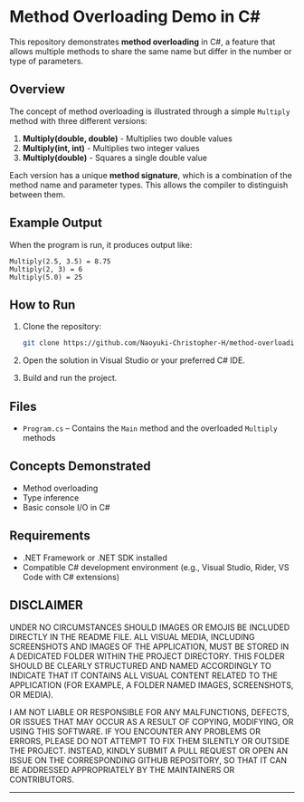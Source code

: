 # Method Overloading Demo in C\#

This repository demonstrates **method overloading** in C#, a feature that allows multiple methods to share the same name but differ in the number or type of parameters.

## Overview

The concept of method overloading is illustrated through a simple `Multiply` method with three different versions:

1. **Multiply(double, double)** - Multiplies two double values
2. **Multiply(int, int)** - Multiplies two integer values
3. **Multiply(double)** - Squares a single double value

Each version has a unique **method signature**, which is a combination of the method name and parameter types. This allows the compiler to distinguish between them.

## Example Output

When the program is run, it produces output like:

```
Multiply(2.5, 3.5) = 8.75
Multiply(2, 3) = 6
Multiply(5.0) = 25
```

## How to Run

1. Clone the repository:

   ```bash
   git clone https://github.com/Naoyuki-Christopher-H/method-overloading-demo-cs.git
   ```

2. Open the solution in Visual Studio or your preferred C# IDE.

3. Build and run the project.

## Files

* `Program.cs` – Contains the `Main` method and the overloaded `Multiply` methods

## Concepts Demonstrated

* Method overloading
* Type inference
* Basic console I/O in C#

## Requirements

* .NET Framework or .NET SDK installed
* Compatible C# development environment (e.g., Visual Studio, Rider, VS Code with C# extensions)

## DISCLAIMER  

UNDER NO CIRCUMSTANCES SHOULD IMAGES OR EMOJIS BE INCLUDED DIRECTLY IN 
THE README FILE. ALL VISUAL MEDIA, INCLUDING SCREENSHOTS AND IMAGES OF 
THE APPLICATION, MUST BE STORED IN A DEDICATED FOLDER WITHIN THE PROJECT 
DIRECTORY. THIS FOLDER SHOULD BE CLEARLY STRUCTURED AND NAMED ACCORDINGLY 
TO INDICATE THAT IT CONTAINS ALL VISUAL CONTENT RELATED TO THE APPLICATION 
(FOR EXAMPLE, A FOLDER NAMED IMAGES, SCREENSHOTS, OR MEDIA).

I AM NOT LIABLE OR RESPONSIBLE FOR ANY MALFUNCTIONS, DEFECTS, OR ISSUES THAT 
MAY OCCUR AS A RESULT OF COPYING, MODIFYING, OR USING THIS SOFTWARE. IF YOU 
ENCOUNTER ANY PROBLEMS OR ERRORS, PLEASE DO NOT ATTEMPT TO FIX THEM SILENTLY 
OR OUTSIDE THE PROJECT. INSTEAD, KINDLY SUBMIT A PULL REQUEST OR OPEN AN ISSUE 
ON THE CORRESPONDING GITHUB REPOSITORY, SO THAT IT CAN BE ADDRESSED APPROPRIATELY 
BY THE MAINTAINERS OR CONTRIBUTORS.

---
